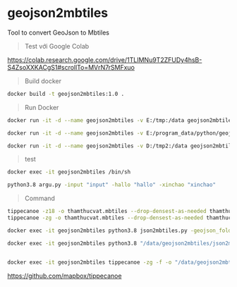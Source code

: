 # geojson2mbtiles
Tool to convert GeoJson to Mbtiles

> Test với Google Colab

https://colab.research.google.com/drive/1TLIMNu9T2ZFUDy4hsB-S4ZsoXXKACgS1#scrollTo=MVrN7rSMFxuo

> Build docker

```bash
docker build -t geojson2mbtiles:1.0 .
```

> Run Docker

```bash
docker run -it -d --name geojson2mbtiles -v E:/tmp:/data geojson2mbtiles:1.0

docker run -it -d --name geojson2mbtiles -v E:/program_data/python/geojson2mbtiles:/data geojson2mbtiles:1.0

docker run -it -d --name geojson2mbtiles -v D:/tmp2:/data geojson2mbtiles:1.0
```

> test

```bash
docker exec -it geojson2mbtiles /bin/sh

python3.8 argu.py -input "input" -hallo "hallo" -xinchao "xinchao"
```

> Command

```bash
tippecanoe -z18 -o thamthucvat.mbtiles --drop-densest-as-needed thamthucvat.geojson
tippecanoe -zg -o thamthucvat.mbtiles --drop-densest-as-needed thamthucvat.geojson

docker exec -it geojson2mbtiles python3.8 json2mbtiles.py -geojson_folder_path "/data/geojson2mbtiles/geojson/" -mbtiles_folder_path "/data/geojson2mbtiles/mbtiles/" -maxzoom 18

docker exec -it geojson2mbtiles python3.8 "/data/geojson2mbtiles/json2mbtiles.py" -geojson_folder_path "/data/geojson2mbtiles/geojson/" -mbtiles_folder_path "/data/geojson2mbtiles/mbtiles/" -maxzoom 18


docker exec -it geojson2mbtiles tippecanoe -zg -f -o "/data/geojson2mbtiles/mbtiles/t_1vn_hientrang_sdd2015.mbtiles" --drop-densest-as-needed "/data/geojson2mbtiles/geojson/1vn_hientrang_sdd2015.geojson"
```

https://github.com/mapbox/tippecanoe